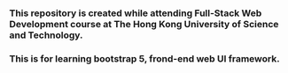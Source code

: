 ### This repository is created while attending Full-Stack Web Development course at The Hong Kong University of Science and Technology.
### This is for learning bootstrap 5, frond-end web UI framework.